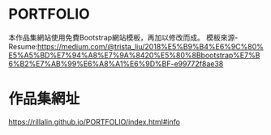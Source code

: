 # PORTFOLIO
本作品集網站使用免費Bootstrap網站模板，再加以修改而成。
模板來源-Resume:https://medium.com/@trista_liu/2018%E5%B9%B4%E6%9C%80%E5%A5%BD%E7%94%A8%E7%9A%8420%E5%80%8Bbootstrap%E7%B6%B2%E7%AB%99%E6%A8%A1%E6%9D%BF-e99772f8ae38

# 作品集網址
https://rillalin.github.io/PORTFOLIO/index.html#info
